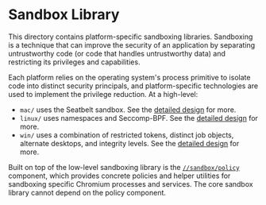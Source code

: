 # Sandbox Library

This directory contains platform-specific sandboxing libraries. Sandboxing is a
technique that can improve the security of an application by separating
untrustworthy code (or code that handles untrustworthy data) and restricting its
privileges and capabilities.

Each platform relies on the operating system's process primitive to isolate code
into distinct security principals, and platform-specific technologies are used
to implement the privilege reduction. At a high-level:

- `mac/` uses the Seatbelt sandbox. See the [detailed
    design](mac/seatbelt_sandbox_design.md) for more.
- `linux/` uses namespaces and Seccomp-BPF. See the [detailed
    design](../docs/linux/suid_sandbox_development.md) for more.
- `win/` uses a combination of restricted tokens, distinct job objects,
    alternate desktops, and integrity levels. See the [detailed
    design](../docs/design/sandbox.md) for more.

Built on top of the low-level sandboxing library is the
[`//sandbox/policy`](policy/README.md) component, which provides concrete
policies and helper utilities for sandboxing specific Chromium processes and
services. The core sandbox library cannot depend on the policy component.

